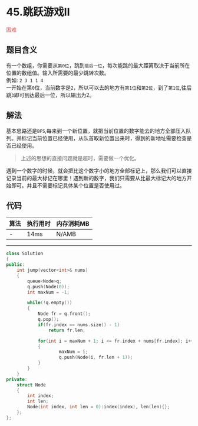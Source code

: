 # 45.跳跃游戏II

<span style="color:#d9534f">困难</span>

## 题目含义
有一个数组，你需要从`第0位`，跳到`最后一位`，每次能跳的最大距离取决于当前所在位置的数组值。输入所需要的最少跳转次数。<br/>
例如:
`2 3 1 1 4`<br/>
一开始在第`0`位，当前数字是`2`，所以可以去的地方有`第1位`和`第2位`，到了`第1位`,往后跳`3`即可到达最后一位，所以输出为2。

## 解法
基本思路还是`BFS`,每来到一个新位置，就把当前位置的数字能去的地方全部压入队列。并标记当前位置已经使用，从队首取新位置出来时，得到的新地址需要检查是否已经使用。
> 上述的思想的直接问题就是超时，需要做一个优化。

遇到一个数字的时候，就会把比这个数字小的地方全部标记上，那么我们可以直接记录当前的最大标记在哪里！遇到新的数字，我们只需要从比最大标记大的地方开始即可。并且不需要标记具体某个位置是否使用过。

## 代码

| 算法 | 执行用时 | 内存消耗MB |
| ---- | -------- | ---------  |
| -   | 14ms | N/AMB |

<hr/>

```cpp
class Solution
{
public:
    int jump(vector<int>& nums)
    {
        queue<Node>q;
        q.push(Node(0));
        int maxNum = -1;

        while(!q.empty())
        {
            Node fr = q.front();
            q.pop();
            if(fr.index == nums.size() - 1)
                return fr.len;

            for(int i = maxNum + 1; i <= fr.index + nums[fr.index]; i++)
            {
                    maxNum = i;
                    q.push(Node(i, fr.len + 1));
            }
        }
    }
private:
    struct Node
    {
        int index;
        int len;
        Node(int index, int len = 0):index(index), len(len){};
    };
};
```
